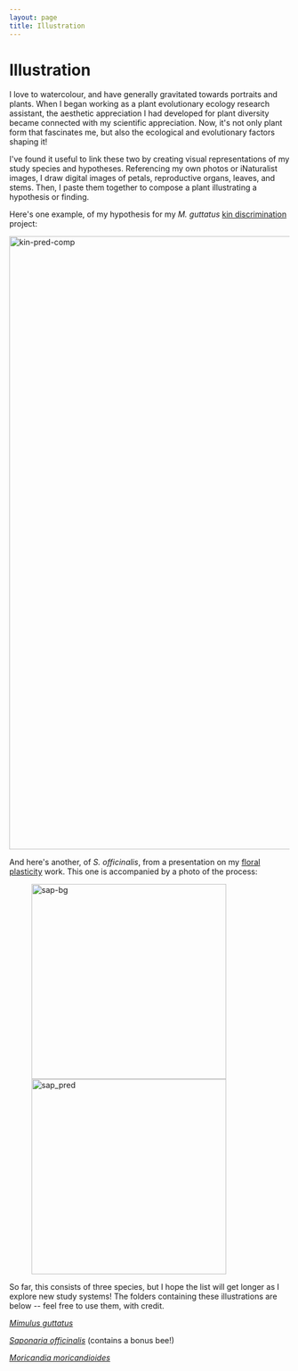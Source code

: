 ```yaml
---
layout: page
title: Illustration
---
```


# Illustration

I love to watercolour, and have generally gravitated towards portraits and plants. When I began working as a plant evolutionary ecology research assistant, the aesthetic appreciation I had developed for plant diversity became connected with my scientific appreciation. Now, it's not only plant form that fascinates me, but also the ecological and evolutionary factors shaping it! 

I've found it useful to link these two by creating visual representations of my study species and hypotheses. Referencing my own photos or iNaturalist images, I draw digital images of petals, reproductive organs, leaves, and stems. Then, I paste them together to compose a plant illustrating a hypothesis or finding. 

Here's one example, of my hypothesis for my _M. guttatus_ [kin discrimination](https://isabeaulewis.github.io/research#kin-discrimination) project:

<img width="1100" align="centre" alt="kin-pred-comp" src="https://github.com/isabeaulewis/isabeaulewis.github.io/assets/122393362/4e1f557e-1f1c-437e-b4bb-41f8c0e138ee">

And here's another, of _S. officinalis_, from a presentation on my [floral plasticity](https://isabeaulewis.github.io/research#floral-plasticity) work. This one is accompanied by a photo of the process:

<figure>
  <img height="350" align="center" alt="sap-bg" src="https://github.com/isabeaulewis/isabeaulewis.github.io/assets/122393362/8c87beb7-c646-43cf-b346-3b02559f79da">
  <img height="350" align="center" alt="sap_pred" src="https://github.com/isabeaulewis/isabeaulewis.github.io/assets/122393362/f80c770a-96af-4251-b254-3df3cc92f91e">
</figure>


So far, this consists of three species, but I hope the list will get longer as I explore new study systems! The folders containing these illustrations are below -- feel free to use them, with credit.

[_Mimulus guttatus_](docs/lewis_mimulus-illustration)

[_Saponaria officinalis_](docs/lewis_saponaria-illustration) (contains a bonus bee!)

[_Moricandia moricandioides_](docs/lewis_moricandia-illustration)



